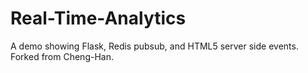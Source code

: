 Real-Time-Analytics
===================

A demo showing Flask, Redis pubsub, and HTML5 server side events.  Forked from Cheng-Han.